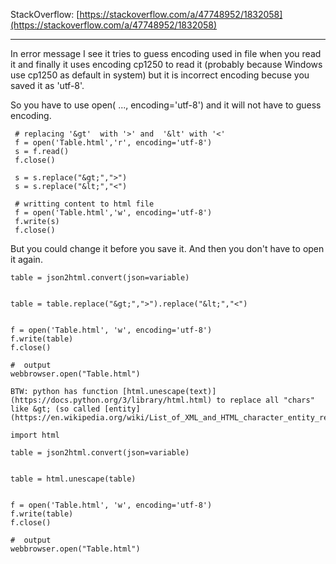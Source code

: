 StackOverflow: [https://stackoverflow.com/a/47748952/1832058](https://stackoverflow.com/a/47748952/1832058)

---

In error message I see it tries to guess encoding used in file when you read it and finally it uses encoding cp1250 to read it (probably because Windows use cp1250 as default in system) but it is incorrect encoding becuse you saved it as 'utf-8'.

So you have to use open( ..., encoding='utf-8') and it will not have to guess encoding.

     # replacing '&gt'  with '>' and  '&lt' with '<'
     f = open('Table.html','r', encoding='utf-8')
     s = f.read()
     f.close()

     s = s.replace("&gt;",">")
     s = s.replace("&lt;","<")

     # writting content to html file
     f = open('Table.html','w', encoding='utf-8')
     f.write(s)
     f.close()

But you could change it before you save it. And then you don't have to open it again.

    table = json2html.convert(json=variable)


    table = table.replace("&gt;",">").replace("&lt;","<")


    f = open('Table.html', 'w', encoding='utf-8')
    f.write(table)
    f.close()

    #  output
    webbrowser.open("Table.html")

    BTW: python has function [html.unescape(text)](https://docs.python.org/3/library/html.html) to replace all "chars" like &gt; (so called [entity](https://en.wikipedia.org/wiki/List_of_XML_and_HTML_character_entity_references))

    import html

    table = json2html.convert(json=variable)


    table = html.unescape(table)


    f = open('Table.html', 'w', encoding='utf-8')
    f.write(table)
    f.close()

    #  output
    webbrowser.open("Table.html")


